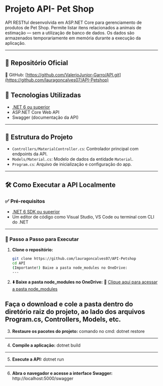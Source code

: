  # Projeto API- Pet Shop

API RESTful desenvolvida em ASP.NET Core para gerenciamento de produtos de Pet Shop. Permite listar itens relacionados a animais de estimação — sem a utilização de banco de dados. Os dados são armazenados temporariamente em memória durante a execução da aplicação.

---

## 📂 Repositório Oficial

🔗 GitHub: [https://github.com/ValerioJunior-Garro/API.git](https://github.com/lauragoncalves07/API-Petshop)


## 🚀 Tecnologias Utilizadas

- [.NET 6 ou superior](https://dotnet.microsoft.com/)
- ASP.NET Core Web API
- Swagger (documentação da API)

---

## 📁 Estrutura do Projeto

- `Controllers/MaterialController.cs`: Controlador principal com endpoints da API.
- `Models/Material.cs`: Modelo de dados da entidade `Material`.
- `Program.cs`: Arquivo de inicialização e configuração do app.

---

## 🛠️ Como Executar a API Localmente

### ✅ Pré-requisitos

- [.NET 6 SDK ou superior](https://dotnet.microsoft.com/en-us/download/dotnet)
- Um editor de código como Visual Studio, VS Code ou terminal com CLI do .NET

---

### 📌 Passo a Passo para Executar

1. **Clone o repositório:**

   ```bash
   git clone https://github.com/lauragoncalves07/API-Petshop
   cd API
   (Importante!) Baixe a pasta node_modules no OneDrive:
   ---
2. **⬇️ Baixe a pasta node_modules no OneDrive:**
🔗 [Clique aqui para acessar a pasta node_modules](https://onedrive.live.com/?redeem=aHR0cHM6Ly8xZHJ2Lm1zL2YvYy85ZDJhMjc0YmVkMGYyMWUzL0VoZlBtdkczbjY1Qm5JNXZ2SGwzUTFrQkdMVzhqUVpWQk14ZnRaTWQyVkFRcGc%5FZT1oSWFtd2o&id=9D2A274BED0F21E3%21sf19acf179fb741ae9c8e6fbc79774359&cid=9D2A274BED0F21E3)

Faça o download e cole a pasta dentro do diretório raiz do projeto, ao lado dos arquivos Program.cs, Controllers, Models, etc.
---
3. **Restaure os pacotes do projeto:**
comando no cmd:
dotnet restore

---
4. **Compile a aplicação:**
dotnet build

---
5. **Execute a API:**
dotnet run

---
6. **Abra o navegador e acesse a interface Swagger:**
http://localhost:5000/swagger
